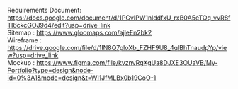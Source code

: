 Requirements Document: https://docs.google.com/document/d/1PGvIPW1nlddfxU_rxB0A5eTOq_vvR8fTl6ckcGOJ9d4/edit?usp=drive_link <br>
Sitemap              : https://www.gloomaps.com/ajleEn2bk2 <br>
Wireframe            : https://drive.google.com/file/d/1IN8Q7ploXb_FZHF9U8_4qlBhTnaudpYp/view?usp=drive_link <br>
Mockup               : https://www.figma.com/file/kvznvRgXgUa8DJXE3OUaVB/My-Portfolio?type=design&node-id=0%3A1&mode=design&t=Wi1JfMLBx0b19CoO-1
